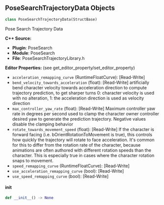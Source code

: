 ## PoseSearchTrajectoryData Objects

```python
class PoseSearchTrajectoryData(StructBase)
```

Pose Search Trajectory Data

**C++ Source:**

- **Plugin**: PoseSearch
- **Module**: PoseSearch
- **File**: PoseSearchTrajectoryLibrary.h

**Editor Properties:** (see get_editor_property/set_editor_property)

- ``acceleration_remapping_curve`` (RuntimeFloatCurve):  [Read-Write]
- ``bend_velocity_towards_acceleration`` (float):  [Read-Write] artificially bend character velocity towards acceleration direction to compute trajectory prediction, to get sharper turns
  0: character velocity is used with no alteration, 1: the acceleration direction is used as velocity direction
- ``max_controller_yaw_rate`` (float):  [Read-Write] Maximum controller yaw  rate in degrees per second used to clamp the character owner controller desired yaw to generate the prediction trajectory.
  Negative values disable the clamping behavior
- ``rotate_towards_movement_speed`` (float):  [Read-Write] If the character is forward facing (i.e. bOrientRotationToMovement is true), this controls how quickly the trajectory will rotate
  to face acceleration. It's common for this to differ from the rotation rate of the character, because animations are often authored
  with different rotation speeds than the character. This is especially true in cases where the character rotation snaps to movement.
- ``speed_remapping_curve`` (RuntimeFloatCurve):  [Read-Write]
- ``use_acceleration_remapping_curve`` (bool):  [Read-Write]
- ``use_speed_remapping_curve`` (bool):  [Read-Write]

<a id="unreal.PoseSearchTrajectoryData.__init__"></a>

#### __init__

```python
def __init__() -> None
```

<a id="unreal.PoseSearchTrajectory_WorldCollisionResults"></a>